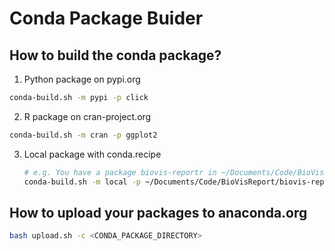 # Conda Package Buider

## How to build the conda package?
1. Python package on pypi.org
   
  ```bash
  conda-build.sh -m pypi -p click
  ```

2. R package on cran-project.org

  ```bash
  conda-build.sh -m cran -p ggplot2
  ```

3. Local package with conda.recipe

   ```bash
   # e.g. You have a package biovis-reportr in ~/Documents/Code/BioVisReport/
   conda-build.sh -m local -p ~/Documents/Code/BioVisReport/biovis-reportr/conda.recipe
   ```

## How to upload your packages to anaconda.org

```bash
bash upload.sh -c <CONDA_PACKAGE_DIRECTORY>
```